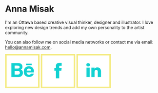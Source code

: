 # Anna Misak

I'm an Ottawa based creative visual thinker, designer and illustrator. I love exploring new design trends and add my own personality to the artist community.

You can also follow me on social media networks or contact me via email: [hello@annamisak.com](hello@annamisak.com).

[![Behance](img/behance.png)](https://www.behance.net/annamisak)
[![Facebook](img/facebook.png)](https://www.facebook.com/anna.basa.9)
[![Linkedin](img/linkedin.png)](https://ca.linkedin.com/in/annamisak)

